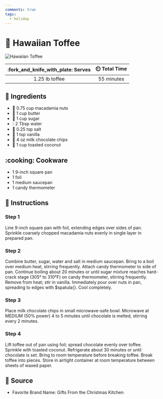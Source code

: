 ```yaml
---
comments: true
tags:
  - holiday
---
```

# :candy: Hawaiian Toffee

![Hawaiian Toffee](../assets/images/hawaiian-toffee.jpg)

| :fork_and_knife_with_plate: Serves | :timer_clock: Total Time |
|:----------------------------------:|:-----------------------: |
| 1.25 lb toffee | 55 minutes |

## :salt: Ingredients

- :chestnut: 0.75 cup macadamia nuts
- :butter: 1 cup butter
- :candy: 1 cup sugar
- :droplet: 2 Tbsp water
- :salt: 0.25 tsp salt
- :icecream: 1 tsp vanilla
- :chocolate_bar: 4 oz milk chocolate chips
- :coconut: 1 cup toasted coconut

## :cooking: Cookware

- 1 9-inch square pan
- 1 foil
- 1 medium saucepan
- 1 candy thermometer

## :pencil: Instructions

### Step 1

Line 9-inch square pan with foil, extending edges over sides of pan. Sprinkle coarsely chopped macadamia nuts evenly in
single layer in prepared pan.

### Step 2

Combine butter, sugar, water and salt in medium saucepan. Bring to a boil over medium heat, stirring frequently. Attach
candy thermometer to side of pan. Continue boiling about 20 minutes or until sugar mixture reaches hard-crack stage
(305° to 310°F) on candy thermometer, stirring frequently. Remove from heat; stir in vanilla. Immediately pour over
nuts in pan, spreading to edges with $spatula{}. Cool completely.

### Step 3

Place milk chocolate chips in small microwave-safe bowl. Microwave at MEDIUM (50% power) 4 to 5 minutes until chocolate
is melted, stirring every 2 minutes.

### Step 4

Lift toffee out of pan using foil; spread chocolate evenly over toffee. Sprinkle with toasted coconut. Refrigerate about
30 minutes or until chocolate is set. Bring to room temperature before breaking toffee. Break toffee into pieces. Store
in airtight container at room temperature between sheets of waxed paper.

## :link: Source

- Favorite Brand Name: Gifts From the Christmas Kitchen
